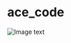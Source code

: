 # ace_code
![Image text](https://github.com/acecoder1997/ace_mall/blob/master/upload/home_preview.png)